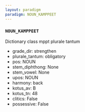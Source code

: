 ```yaml
---
layout: paradigm
paradigm: NOUN_KAMPPEET
---
```

### ` NOUN_KAMPPEET `

Dictionary class mppt plurale tantum
* grade_dir: strengthen
* plurale_tantum: obligatory
* pos: NOUN
* stem_diphthong: None
* stem_vowel: None
* upos: NOUN
* harmony: back
* kotus_av: B
* kotus_tn: 48
* clitics: False
* possessive: False
